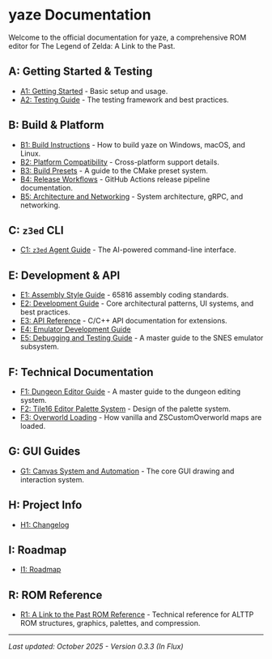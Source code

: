 # yaze Documentation

Welcome to the official documentation for yaze, a comprehensive ROM editor for The Legend of Zelda: A Link to the Past.

## A: Getting Started & Testing
- [A1: Getting Started](A1-getting-started.md) - Basic setup and usage.
- [A2: Testing Guide](A1-testing-guide.md) - The testing framework and best practices.

## B: Build & Platform
- [B1: Build Instructions](B1-build-instructions.md) - How to build yaze on Windows, macOS, and Linux.
- [B2: Platform Compatibility](B2-platform-compatibility.md) - Cross-platform support details.
- [B3: Build Presets](B3-build-presets.md) - A guide to the CMake preset system.
- [B4: Release Workflows](B4-release-workflows.md) - GitHub Actions release pipeline documentation.
- [B5: Architecture and Networking](B5-architecture-and-networking.md) - System architecture, gRPC, and networking.

## C: `z3ed` CLI
- [C1: `z3ed` Agent Guide](C1-z3ed-agent-guide.md) - The AI-powered command-line interface.

## E: Development & API
- [E1: Assembly Style Guide](E1-asm-style-guide.md) - 65816 assembly coding standards.
- [E2: Development Guide](E2-development-guide.md) - Core architectural patterns, UI systems, and best practices.
- [E3: API Reference](E3-api-reference.md) - C/C++ API documentation for extensions.
- [E4: Emulator Development Guide](E4-Emulator-Development-Guide.md)
- [E5: Debugging and Testing Guide](E5-debugging-guide.md) - A master guide to the SNES emulator subsystem.

## F: Technical Documentation
- [F1: Dungeon Editor Guide](F1-dungeon-editor-guide.md) - A master guide to the dungeon editing system.
- [F2: Tile16 Editor Palette System](F2-tile16-editor-palette-system.md) - Design of the palette system.
- [F3: Overworld Loading](F3-overworld-loading.md) - How vanilla and ZSCustomOverworld maps are loaded.

## G: GUI Guides
- [G1: Canvas System and Automation](G1-canvas-guide.md) - The core GUI drawing and interaction system.

## H: Project Info
- [H1: Changelog](H1-changelog.md)

## I: Roadmap
- [I1: Roadmap](I1-roadmap.md)

## R: ROM Reference
- [R1: A Link to the Past ROM Reference](R1-alttp-rom-reference.md) - Technical reference for ALTTP ROM structures, graphics, palettes, and compression.

---

*Last updated: October 2025 - Version 0.3.3 (In Flux)*